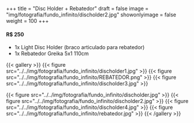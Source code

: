 +++
title = "Disc Holder + Rebatedor"
draft = false
image = "img/fotografia/fundo_infinito/discholder2.jpg"
showonlyimage = false
weight = 100
+++
#### R$ 250
<!--more-->

- 1x Light Disc Holder (braco articulado para rebatedor)
- 1x Rebatedor Greika 5x1 110cm

{{< gallery >}}
{{< figure src="../../img/fotografia/fundo_infinito/discholder1.jpg" >}}
{{< figure src="../../img/fotografia/fundo_infinito/REBATEDOR.png" >}}
{{< figure src="../../img/fotografia/fundo_infinito/discholder3.jpg" >}}

{{< figure src="../../img/fotografia/fundo_infinito/discholder.jpg" >}}
{{< figure src="../../img/fotografia/fundo_infinito/discholder2.jpg" >}}
{{< figure src="../../img/fotografia/fundo_infinito/discholder4.jpg" >}}
{{< figure src="../../img/fotografia/fundo_infinito/rebatedor.jpg" >}}
{{< /gallery >}}